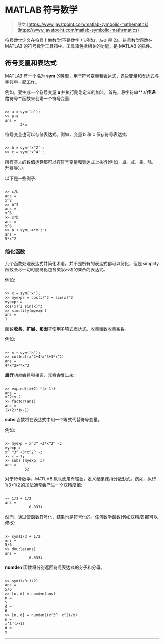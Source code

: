 # MATLAB 符号数学

> 原文:[https://www.javatpoint.com/matlab-symbolic-mathematics](https://www.javatpoint.com/matlab-symbolic-mathematics)

符号数学定义在符号上做数学(不是数字！).例如，a+a 是 2a。符号数学函数在 MATLAB 的符号数学工具箱中。工具箱包括相关的功能，是 MATLAB 的插件。

## 符号变量和表达式

MATLAB 有一个名为 **sym** 的类型，用于符号变量和表达式，这些变量和表达式与字符串一起工作。

例如，要生成一个符号变量 **a** 并执行刚刚定义的加法，首先，将字符串**‘a’**传递给**符号**函数来创建一个符号变量:

```

>> a = sym('a');
>> a+a
ans =
       2*a

```

符号变量也可以存储表达式。例如，变量 b 和 c 保存符号表达式:

```

>> b = sym('x^2');
>> c = sym('x^4');

```

所有基本的数值运算都可以在符号变量和表达式上执行(例如，加、减、乘、除、升幂等)。).

以下是一些例子:

```

>> c/b
ans =
x^2
>> b^3
ans =
x^6
>> c*b
ans =
x^6
>> b + sym('4*x^2')
ans =
5*x^2

```

### 简化函数

几个函数处理表达式并简化术语。并不是所有的表达式都可以简化，但是 simplify 函数会尽一切可能简化包含类似术语的集合的表达式。

例如:

```

>> x = sym('x');
>> myexpr = cos(x)^2 + sin(x)^2
myexpr =
cos(x)^2 sin(x)^2
>> simplify(myexpr)
ans =
1

```

函数**收集、扩展、**和**因子**使用多项式表达式。收集函数收集系数。

例如:

```

>> x = sym('x');
>> collect(x^2+4*x^3+3*x^2)
ans =
4*x^2+4*x^3

```

**展开**功能会将项相乘，元素会反过来:

```

>> expand((x+2) *(x-1))
ans =
x^2+x-2
>> factor(ans)
ans =
(x+2)*(x-1) 

```

**subs** 函数将在表达式中用一个等式代替符号变量。

例如:

```

>> myexp = x^3^ +3*x^2^ -2
myexp =
x^ ^3^ +3*x^2^ -2
>> x = 3;
>> subs (myexp, x)
ans =
         52

```

对于符号数学，MATLAB 默认使用有理数，定义结果保持分数形式。例如，执行 1/3+1/2 的加法通常会产生一个双精度值:

```

>> 1/3 + 1/2
ans =
           0.8333

```

然而，通过使函数符号化，结果也是符号化的。任何数学函数(例如双精度)都可以修改:

```

>> sym(1/3 + 1/2)
ans =
5/6
>> double(ans)
ans =
           0.8333

```

**numden** 函数将分别返回符号表达式的分子和分母。

```

>> sym(1/3+1/2)
ans =
5/6
>> [n, d] = numden(ans)
n =
5
d =
6
>> [n, d] = numden((x^3^ +x^2)/x)
n =
x^2*(x+1)
d =
x

```

* * *